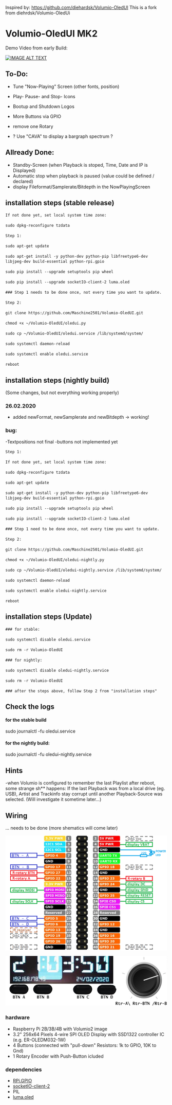 Inspired by: https://github.com/diehardsk/Volumio-OledUI
This is a fork from diehrdsk/Volumio-OledUi

# Volumio-OledUI MK2

Demo Video from early Build:

[![IMAGE ALT TEXT](http://img.youtube.com/vi/WyBcdSjRcxg/0.jpg)](http://www.youtube.com/watch?v=WyBcdSjRcxg "Video-Sample")

## To-Do: 
* Tune "Now-Playing" Screen (other fonts, position)
* Play- Pause- and Stop- Icons
* Bootup and Shutdown Logos
* More Buttons via GPIO
* remove one Rotary 

* ? Use "CAVA" to display a bargraph spectrum ?

## Allready Done:
* Standby-Screen (when Playback is stoped, Time, Date and IP is Displayed)
* Automatic stop when playback is paused (value could be defined / declared)
* display Fileformat/Samplerate/Bitdepth in the NowPlayingScreen

## installation steps (stable release)
```
If not done yet, set local system time zone:

sudo dpkg-reconfigure tzdata

Step 1:

sudo apt-get update
 
sudo apt-get install -y python-dev python-pip libfreetype6-dev libjpeg-dev build-essential python-rpi.gpio
 
sudo pip install --upgrade setuptools pip wheel
 
sudo pip install --upgrade socketIO-client-2 luma.oled

### Step 1 needs to be done once, not every time you want to update.

Step 2:

git clone https://github.com/Maschine2501/Volumio-OledUI.git
 
chmod +x ~/Volumio-OledUI/oledui.py
 
sudo cp ~/Volumio-OledUI/oledui.service /lib/systemd/system/
 
sudo systemctl daemon-reload
 
sudo systemctl enable oledui.service

reboot
```

## installation steps (nightly build)
(Some changes, but not everything working properly)

### 26.02.2020

- added newFormat, newSamplerate and newBitdepth -> working!

### bug:

-Textpositions not final
-buttons not implemented yet

```
Step 1:

If not done yet, set local system time zone:

sudo dpkg-reconfigure tzdata

sudo apt-get update
 
sudo apt-get install -y python-dev python-pip libfreetype6-dev libjpeg-dev build-essential python-rpi.gpio
 
sudo pip install --upgrade setuptools pip wheel
 
sudo pip install --upgrade socketIO-client-2 luma.oled
 
### Step 1 need to be done once, not every time you want to update.

Step 2:

git clone https://github.com/Maschine2501/Volumio-OledUI.git
 
chmod +x ~/Volumio-OledUI/oledui-nightly.py
 
sudo cp ~/Volumio-OledUI/oledui-nightly.service /lib/systemd/system/
 
sudo systemctl daemon-reload
 
sudo systemctl enable oledui-nightly.service

reboot
```

## installation steps (Update)
```
### for stable:

sudo systemctl disable oledui.service

sudo rm -r Volumio-OledUI

### for nightly:

sudo systemctl disable oledui-nightly.service

sudo rm -r Volumio-OledUI

### after the steps above, follow Step 2 from "installation steps"
```

## Check the logs

#### for the stable build

sudo journalctl -fu oledui.service

#### for the nightly build:

sudo journalctl -fu oledui-nightly.service

## Hints

-when Volumio is configured to remember the last Playlist after reboot, some strange sh** happens:
If the last Playback was from a local drive (eg. USB), 
Artist and Trackinfo stay corrupt until another Playback-Source was selected.
(Will investigate it sometime later...)

## Wiring

... needs to be done
(more shematics will come later)

![Alt text](/img/connection.png?raw=true "wiring")

![Alt text](/img/button.png?raw=true "button mapping")

### hardware
* Raspberry Pi 2B/3B/4B with Volumio2 image
* 3.2" 256x64 Pixels 4-wire SPI OLED Display with SSD1322 controller IC (e.g. ER-OLEDM032-1W)
* 4 Buttons (connected with "pull-down" Resistors: 1k to GPIO, 10K to Gnd)
* 1 Rotary Encoder with Push-Button icluded

### dependencies
* [RPi.GPIO](https://sourceforge.net/p/raspberry-gpio-python/wiki/Home/)
* [socketIO-client-2](https://pypi.python.org/pypi/socketIO-client-2)
* PIL
* [luma.oled](https://luma-oled.readthedocs.io/)
